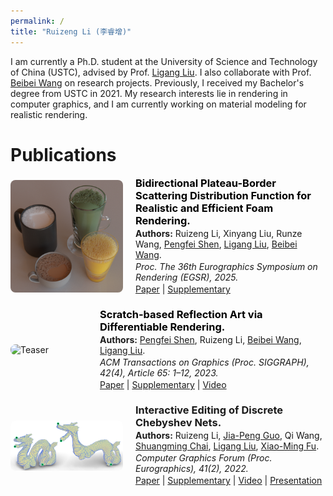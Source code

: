 ```yaml
---
permalink: /
title: "Ruizeng Li (李睿增)"
---
```



I am currently a Ph.D. student at the University of Science and Technology of China (USTC), advised by Prof. [Ligang Liu](http://staff.ustc.edu.cn/~lgliu/). I also collaborate with Prof. [Beibei Wang](https://wangningbei.github.io/) on research projects. Previously, I received my Bachelor's degree from USTC in 2021. My research interests lie in rendering in computer graphics, and I am currently working on material modeling for realistic rendering.


<style>
  .paper-meta {
    margin: 2px 0;
  }
</style>



Publications
=====

<div style="display: flex; align-items: center; margin-bottom: 20px;">
  <!-- 左侧图片 -->
  <img src="../BPSDF/gt.png" alt="Teaser" style="width: 180px; margin-right: 20px; border-radius: 8px;">

  <!-- 右侧内容 -->



  <div>
    <h3 style="margin: 0;">
      <a href="https://projectpage.com" target="_blank" style="text-decoration: none; color: black;">
        Bidirectional Plateau-Border Scattering Distribution Function for Realistic and Efficient Foam Rendering.
      </a>
    </h3>
    <p class="paper-meta"><strong>Authors:</strong> Ruizeng Li, Xinyang Liu, Runze Wang, <a href="https://jerry-shen0527.github.io/">Pengfei Shen</a>, <a href="http://staff.ustc.edu.cn/~lgliu/">Ligang Liu</a>, <a href="https://wangningbei.github.io/">Beibei Wang</a>.</p>
    <p class="paper-meta"><em>Proc. The 36th Eurographics Symposium on Rendering (EGSR), 2025. </em></p>
    <p class="paper-meta">
      <a href="../BPSDF/paper.pdf">Paper</a> |
      <a href="../BPSDF/Supplementary.pdf">Supplementary</a>
    </p>
  </div>

</div>



<div style="display: flex; align-items: center; margin-bottom: 20px;">
  <!-- 左侧图片 -->
  <img src="../DiffScratch/teaser.png" alt="Teaser" style="width: 180px; margin-right: 20px; border-radius: 8px;">

  <!-- 右侧内容 -->
  <div>
    <h3 style="margin: 0;">
      <a href="https://wangningbei.github.io/2023/DiffGlints.html" target="_blank" style="text-decoration: none; color: black;">
        Scratch-based Reflection Art via Differentiable Rendering.
      </a>
    </h3>
    <p class="paper-meta"><strong>Authors:</strong> <a href="https://jerry-shen0527.github.io/">Pengfei Shen</a>, Ruizeng Li, <a href="https://wangningbei.github.io/">Beibei Wang</a>, <a href="http://staff.ustc.edu.cn/~lgliu/">Ligang Liu</a>.</p>
    <p class="paper-meta"><em>ACM Transactions on Graphics (Proc. SIGGRAPH), 42(4), Article 65: 1–12, 2023.</em></p>
    <p class="paper-meta">
      <a href="../DiffScratch/paper_diffGlints_compressed.pdf">Paper</a> |
      <a href="../DiffScratch/supplementary_diffGlints.pdf">Supplementary</a> |
      <a href="../DiffScratch/video_diffGlints_compressed.mp4">Video</a>
    </p>
  </div>

</div>







<div style="display: flex; align-items: center; margin-bottom: 20px;">
  <!-- 左侧图片 -->
  <img src="../EditChebyshev/rep.jpeg" alt="Teaser" style="width: 180px; margin-right: 20px; border-radius: 8px;">

  <!-- 右侧内容 -->
  <div>
    <h3 style="margin: 0;">
        Interactive Editing of Discrete Chebyshev Nets.
    </h3>
    <p class="paper-meta"><strong>Authors:</strong> Ruizeng Li, <a href="https://mangoleaves.github.io/">Jia-Peng Guo</a>, Qi Wang, <a href="https://kfckfckf.github.io/">Shuangming Chai</a>, <a href="http://staff.ustc.edu.cn/~lgliu/">Ligang Liu</a>, <a href="http://staff.ustc.edu.cn/~fuxm/">Xiao-Ming Fu</a>.</p>
    <p class="paper-meta"><em>Computer Graphics Forum (Proc. Eurographics), 41(2), 2022.</em></p>
    <p class="paper-meta">
      <a href="../EditChebyshev/2022_EditChebyshev.pdf">Paper</a> |
      <a href="../EditChebyshev/EditChebyshev-supp.pdf">Supplementary</a> |
      <a href="../EditChebyshev/compress_edit-cheby-result.mp4">Video</a> |
      <a href="../EditChebyshev/edit-cheby-presentation-video.mp4">Presentation</a>
    </p>
  </div>

</div>
